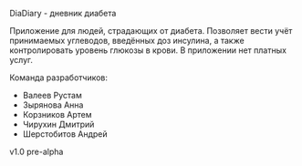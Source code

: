 DiaDiary - дневник диабета

Приложение для людей, страдающих от диабета. Позволяет вести учёт принимаемых углеводов, введённых доз инсулина, а также контролировать уровень глюкозы в крови. В приложении нет платных услуг.

Команда разработчиков:
- Валеев Рустам
- Зырянова Анна
- Корзников Артем
- Чирухин Дмитрий
- Шерстобитов Андрей

v1.0 pre-alpha
